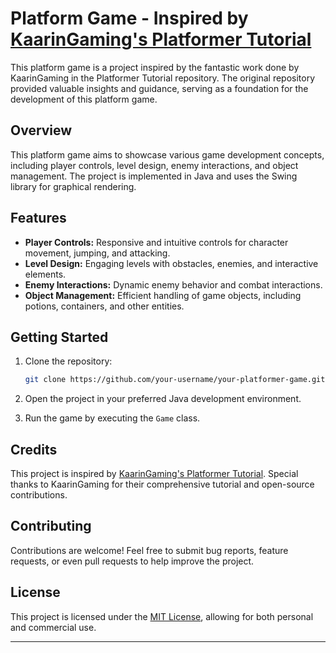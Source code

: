 # Platform Game - Inspired by [KaarinGaming's Platformer Tutorial](https://github.com/KaarinGaming/PlatformerTutorial/)

This platform game is a project inspired by the fantastic work done by KaarinGaming in the Platformer Tutorial repository. The original repository provided valuable insights and guidance, serving as a foundation for the development of this platform game.

## Overview

This platform game aims to showcase various game development concepts, including player controls, level design, enemy interactions, and object management. The project is implemented in Java and uses the Swing library for graphical rendering.

## Features

- **Player Controls:** Responsive and intuitive controls for character movement, jumping, and attacking.
- **Level Design:** Engaging levels with obstacles, enemies, and interactive elements.
- **Enemy Interactions:** Dynamic enemy behavior and combat interactions.
- **Object Management:** Efficient handling of game objects, including potions, containers, and other entities.

## Getting Started

1. Clone the repository:

    ```bash
    git clone https://github.com/your-username/your-platformer-game.git
    ```

2. Open the project in your preferred Java development environment.

3. Run the game by executing the `Game` class.

## Credits

This project is inspired by [KaarinGaming's Platformer Tutorial](https://github.com/KaarinGaming/PlatformerTutorial/). Special thanks to KaarinGaming for their comprehensive tutorial and open-source contributions.

## Contributing

Contributions are welcome! Feel free to submit bug reports, feature requests, or even pull requests to help improve the project.

## License

This project is licensed under the [MIT License](LICENSE), allowing for both personal and commercial use.

---